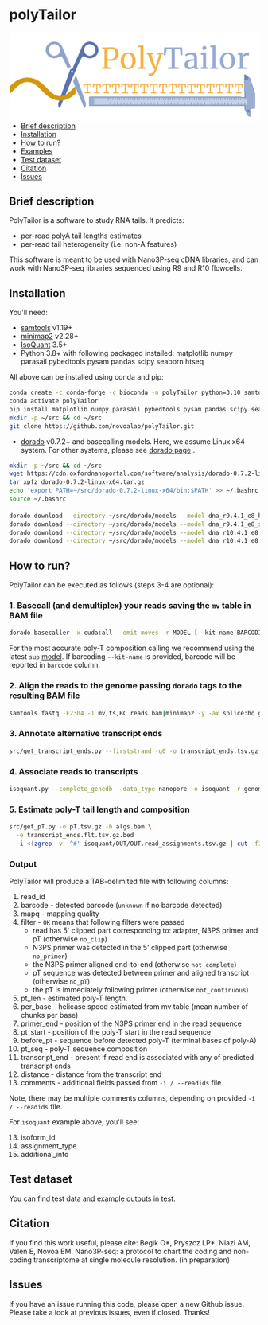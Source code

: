 # polyTailor

<img align="right" src="/img/logo.png">

- [Brief description](#Brief-description)
- [Installation](#Installation)
- [How to run?](#How-to-run?)
- [Examples](#Examples)
- [Test dataset](#Test-dataset)
- [Citation](#Citation) 
- [Issues](#Issues)

## Brief description 
PolyTailor is a software to study RNA tails.
It predicts: 
* per-read polyA tail lengths estimates
* per-read tail heterogeneity (i.e. non-A features)
 
This software is meant to be used with Nano3P-seq cDNA libraries,
and can work with Nano3P-seq libraries sequenced using R9 and R10 flowcells.

## Installation

You'll need:
- [samtools](https://github.com/samtools/htslib/) v1.19+
- [minimap2](https://github.com/lh3/minimap2/) v2.28+
- [IsoQuant](https://github.com/ablab/IsoQuant) 3.5+
- Python 3.8+ with following packaged installed: matplotlib numpy parasail pybedtools pysam pandas scipy seaborn htseq

All above can be installed using conda and pip: 

```bash
conda create -c conda-forge -c bioconda -n polyTailor python=3.10 samtools minimap2 isoquant
conda activate polyTailor
pip install matplotlib numpy parasail pybedtools pysam pandas scipy seaborn htseq
mkdir -p ~/src && cd ~/src
git clone https://github.com/novoalab/polyTailor.git
```

- [dorado](https://github.com/nanoporetech/dorado) v0.7.2+ and basecalling models. 
Here, we assume Linux x64 system. For other systems, please see
[dorado page](https://github.com/nanoporetech/dorado?tab=readme-ov-file#installation)
.

```bash
mkdir -p ~/src && cd ~/src
wget https://cdn.oxfordnanoportal.com/software/analysis/dorado-0.7.2-linux-x64.tar.gz
tar xpfz dorado-0.7.2-linux-x64.tar.gz
echo 'export PATH=~/src/dorado-0.7.2-linux-x64/bin:$PATH' >> ~/.bashrc
source ~/.bashrc

dorado download --directory ~/src/dorado/models --model dna_r9.4.1_e8_hac@v3.3
dorado download --directory ~/src/dorado/models --model dna_r9.4.1_e8_sup@v3.3
dorado download --directory ~/src/dorado/models --model dna_r10.4.1_e8.2_400bps_hac@v5.0.0
dorado download --directory ~/src/dorado/models --model dna_r10.4.1_e8.2_400bps_sup@v5.0.0
```


## How to run?

PolyTailor can be executed as follows (steps 3-4 are optional): 

### 1. Basecall (and demultiplex) your reads saving the `mv` table in BAM file
```bash
dorado basecaller -x cuda:all --emit-moves -r MODEL [--kit-name BARCODING_KIT] pod5_dir > reads.bam
```

For the most accurate poly-T composition calling we recommend using the latest `sup` 
[model](https://github.com/nanoporetech/dorado?tab=readme-ov-file#dna-models).
If barcoding `--kit-name` is provided, barcode will be reported in `barcode` column. 


### 2. Align the reads to the genome passing `dorado` tags to the resulting BAM file

```bash
samtools fastq -F2304 -T mv,ts,BC reads.bam|minimap2 -y -ax splice:hq genome.fa -|samtools sort --write-index -o algs.bam
```

### 3. Annotate alternative transcript ends

```bash
src/get_transcript_ends.py --firststrand -q0 -o transcript_ends.tsv.gz -a genome.gtf -b algs.bam [algs2.bam ... algsN.bam]
```

### 4. Associate reads to transcripts

```bash
isoquant.py --complete_genedb --data_type nanopore -o isoquant -r genome.fa -g genome.gtf --stranded reverse --bam algs.bam
```

### 5. Estimate poly-T tail length and composition

```bash
src/get_pT.py -o pT.tsv.gz -b algs.bam \
  -e transcript_ends.flt.tsv.gz.bed
  -i <(zgrep -v '^#' isoquant/OUT/OUT.read_assignments.tsv.gz | cut -f1,4,6,9)
```

### Output

PolyTailor will produce a TAB-delimited file with following columns:

1. read_id
2. barcode - detected barcode (`unknown` if no barcode detected)
3. mapq - mapping quality
4. filter - `OK` means that following filters were passed
   - read has 5' clipped part corresponding to: adapter, N3PS primer and pT (otherwise `no_clip`)
   - N3PS primer was detected in the 5' clipped part (otherwise `no_primer`)
   - the N3PS primer aligned end-to-end (otherwise `not_complete`)
   - pT sequence was detected between primer and aligned transcript (otherwise `no_pT`)
   - the pT is immediately following primer (otherwise `not_continuous`)
5. pt_len - estimated poly-T length. 
6. per_base - helicase speed estimated from mv table (mean number of chunks per base)
7. primer_end - position of the N3PS primer end in the read sequence
8. pt_start - position of the poly-T start in the read sequence
9. before_pt - sequence before detected poly-T (terminal bases of poly-A)
10. pt_seq - poly-T sequence composition
11. transcript_end - present if read end is associated with any of predicted transcript ends
12. distance - distance from the transcript end
13. comments - additional fields passed from `-i / --readids` file

Note, there may be multiple comments columns,
depending on provided `-i / --readids` file.

For `isoquant` example above, you'll see:

13. isoform_id  
14. assignment_type  
15. additional_info  

## Test dataset

You can find test data and example outputs in [test](/test). 

## Citation

If you find this work useful, please cite: 
Begik O*, Pryszcz LP*, Niazi AM, Valen E, Novoa EM.
Nano3P-seq: a protocol to chart the coding and non-coding transcriptome at single molecule resolution.
(in preparation)

## Issues

If you have an issue running this code, please open a new Github issue.
Please take a look at previous issues, even if closed. Thanks! 
